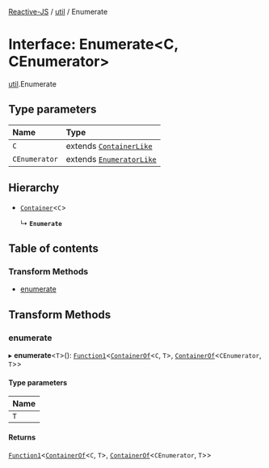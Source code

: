 [Reactive-JS](../README.md) / [util](../modules/util.md) / Enumerate

# Interface: Enumerate<C, CEnumerator\>

[util](../modules/util.md).Enumerate

## Type parameters

| Name | Type |
| :------ | :------ |
| `C` | extends [`ContainerLike`](containers.ContainerLike.md) |
| `CEnumerator` | extends [`EnumeratorLike`](util.EnumeratorLike.md) |

## Hierarchy

- [`Container`](containers.Container.md)<`C`\>

  ↳ **`Enumerate`**

## Table of contents

### Transform Methods

- [enumerate](util.Enumerate.md#enumerate)

## Transform Methods

### enumerate

▸ **enumerate**<`T`\>(): [`Function1`](../modules/functions.md#function1)<[`ContainerOf`](../modules/containers.md#containerof)<`C`, `T`\>, [`ContainerOf`](../modules/containers.md#containerof)<`CEnumerator`, `T`\>\>

#### Type parameters

| Name |
| :------ |
| `T` |

#### Returns

[`Function1`](../modules/functions.md#function1)<[`ContainerOf`](../modules/containers.md#containerof)<`C`, `T`\>, [`ContainerOf`](../modules/containers.md#containerof)<`CEnumerator`, `T`\>\>
